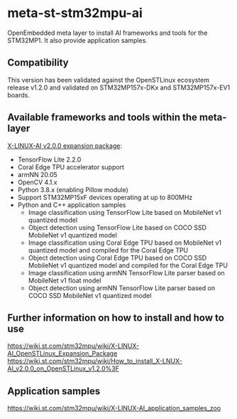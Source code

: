 # meta-st-stm32mpu-ai
OpenEmbedded meta layer to install AI frameworks and tools for the STM32MP1.
It also provide application samples.

## Compatibility
This version has been validated against the OpenSTLinux ecosystem release v1.2.0 and validated on STM32MP157x-DKx and STM32MP157x-EV1 boards.

## Available frameworks and tools within the meta-layer
[X-LINUX-AI v2.0.0 expansion package](https://wiki.st.com/stm32mpu/wiki/X-LINUX-AI_OpenSTLinux_Expansion_Package):
* TensorFlow Lite 2.2.0
* Coral Edge TPU accelerator support
* armNN 20.05
* OpenCV 4.1.x
* Python 3.8.x (enabling Pillow module)
* Support STM32MP15xF devices operating at up to 800MHz
* Python and C++ application samples
  * Image classification using TensorFlow Lite based on MobileNet v1 quantized model
  * Object detection using TensorFlow Lite based on COCO SSD MobileNet v1 quantized model
  * Image classification using Coral Edge TPU based on MobileNet v1 quantized model and compiled for the Coral Edge TPU
  * Object detection using Coral Edge TPU based on COCO SSD MobileNet v1 quantized model and compiled for the Coral Edge TPU
  * Image classification using armNN TensorFlow Lite parser based on MobileNet v1 float model
  * Object detection using armNN TensorFlow Lite parser based on COCO SSD MobileNet v1 quantized model

## Further information on how to install and how to use
<https://wiki.st.com/stm32mpu/wiki/X-LINUX-AI_OpenSTLinux_Expansion_Package>
<https://wiki.st.com/stm32mpu/wiki/How_to_install_X-LNUX-AI_v2.0.0_on_OpenSTLinux_v1.2.0%3F>

## Application samples
<https://wiki.st.com/stm32mpu/wiki/X-LINUX-AI_application_samples_zoo>
